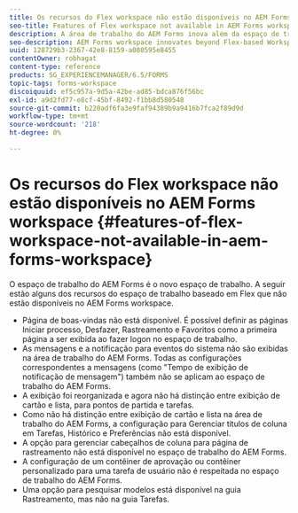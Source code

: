 ```yaml
---
title: Os recursos do Flex workspace não estão disponíveis no AEM Forms workspace
seo-title: Features of Flex workspace not available in AEM Forms workspace
description: A área de trabalho do AEM Forms inova além da espaço de trabalho baseada em Flex. Leia sobre as diferenças nos recursos e capacidades.
seo-description: AEM Forms workspace innovates beyond Flex-based Workspace. Read about the differences in features and capabilities.
uuid: 128729b3-2367-42e8-8159-a080595e8455
contentOwner: robhagat
content-type: reference
products: SG_EXPERIENCEMANAGER/6.5/FORMS
topic-tags: forms-workspace
discoiquuid: ef5c957a-9d5a-42be-ad85-bdca876f56bc
exl-id: a9d2fd77-e8cf-45bf-8492-f1bb8d580548
source-git-commit: b220adf6fa3e9faf94389b9a9416b7fca2f89d9d
workflow-type: tm+mt
source-wordcount: '218'
ht-degree: 0%

---
```


# Os recursos do Flex workspace não estão disponíveis no AEM Forms workspace {#features-of-flex-workspace-not-available-in-aem-forms-workspace}

O espaço de trabalho do AEM Forms é o novo espaço de trabalho. A seguir estão alguns dos recursos do espaço de trabalho baseado em Flex que não estão disponíveis no AEM Forms workspace.

* Página de boas-vindas não está disponível. É possível definir as páginas Iniciar processo, Desfazer, Rastreamento e Favoritos como a primeira página a ser exibida ao fazer logon no espaço de trabalho.
* As mensagens e a notificação para eventos do sistema não são exibidas na área de trabalho do AEM Forms. Todas as configurações correspondentes a mensagens (como &quot;Tempo de exibição de notificação de mensagem&quot;) também não se aplicam ao espaço de trabalho do AEM Forms.
* A exibição foi reorganizada e agora não há distinção entre exibição de cartão e lista, para pontos de partida e tarefas.
* Como não há distinção entre exibição de cartão e lista na área de trabalho do AEM Forms, a configuração para Gerenciar títulos de coluna em Tarefas, Histórico e Preferências não está disponível.
* A opção para gerenciar cabeçalhos de coluna para página de rastreamento não está disponível no espaço de trabalho do AEM Forms.
* A configuração de um contêiner de aprovação ou contêiner personalizado para uma tarefa de usuário não é respeitada no espaço de trabalho do AEM Forms.
* Uma opção para pesquisar modelos está disponível na guia Rastreamento, mas não na guia Tarefas.
